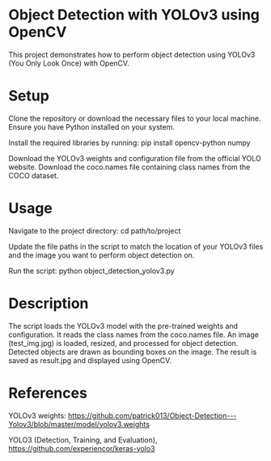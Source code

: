 # Object Detection with YOLOv3 using OpenCV

This project demonstrates how to perform object detection using YOLOv3 (You Only Look Once) with OpenCV.

# Setup
Clone the repository or download the necessary files to your local machine.
Ensure you have Python installed on your system.

Install the required libraries by running:
pip install opencv-python numpy

Download the YOLOv3 weights and configuration file from the official YOLO website.
Download the coco.names file containing class names from the COCO dataset.

# Usage
Navigate to the project directory:
cd path/to/project

Update the file paths in the script to match the location of your YOLOv3 files and the image you want to perform object detection on.

Run the script:
python object_detection_yolov3.py

# Description
The script loads the YOLOv3 model with the pre-trained weights and configuration.
It reads the class names from the coco.names file.
An image (test_img.jpg) is loaded, resized, and processed for object detection.
Detected objects are drawn as bounding boxes on the image.
The result is saved as result.jpg and displayed using OpenCV.

# References
YOLOv3 weights: https://github.com/patrick013/Object-Detection---Yolov3/blob/master/model/yolov3.weights

YOLO3 (Detection, Training, and Evaluation), https://github.com/experiencor/keras-yolo3
